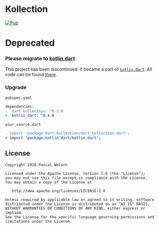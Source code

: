 # Kollection

[![Pub](https://img.shields.io/pub/v/dart_kollection.svg)](https://pub.dartlang.org/packages/dart_kollection)

# Deprecated 

### Please migrate to [kotlin.dart](https://github.com/passsy/kotlin.dart)

This project has been discontinued. It became a part of [`kotlin.dart`](https://github.com/passsy/kotlin.dart). All code can be found [there](https://github.com/passsy/kotlin.dart/tree/master/lib/src/collection).


### Upgrade

`pubspec.yaml`
```diff
dependencies:
-  dart_kollection: ^0.3.0
+  kotlin_dart: ^0.4.0
```

`your_source.dart`
```diff
- import 'package:dart_kollection/dart_kollection.dart';
+ import 'package:kotlin_dart/kotlin.dart';
```

## License

```
Copyright 2018 Pascal Welsch

Licensed under the Apache License, Version 2.0 (the "License");
you may not use this file except in compliance with the License.
You may obtain a copy of the License at

   http://www.apache.org/licenses/LICENSE-2.0

Unless required by applicable law or agreed to in writing, software
distributed under the License is distributed on an "AS IS" BASIS,
WITHOUT WARRANTIES OR CONDITIONS OF ANY KIND, either express or implied.
See the License for the specific language governing permissions and
limitations under the License.
```
